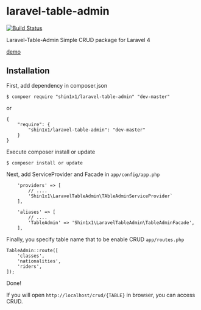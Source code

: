 laravel-table-admin
===================

[![Build Status](https://travis-ci.org/shin1x1/laravel-table-admin.svg?branch=master)](https://travis-ci.org/shin1x1/laravel-table-admin)

Laravel-Table-Admin Simple CRUD package for Laravel 4

[demo](http://laravel-table-admin.herokuapp.com/crud/classes)

## Installation

First, add dependency in composer.json

```
$ compoer require "shin1x1/laravel-table-admin" "dev-master"
```

or

```
{
    "require": {
        "shin1x1/laravel-table-admin": "dev-master"
    }
}
```

Execute composer install or update

```
$ composer install or update
```

Next, add ServiceProvider and Facade in `app/config/app.php`

```
    'providers' => [
        // ....
        'Shin1x1\LaravelTableAdmin\TAbleAdminServiceProvider`
    ],
```

```
    'aliases' => [
        // ....
        'TableAdmin' => 'Shin1x1\LaravelTableAdmin\TableAdminFacade',
    ],
```

Finally, you specify table name that to be enable CRUD `app/routes.php`

```
TableAdmin::route([
    'classes',
    'nationalities',
    'riders',
]);
```

Done!

If you will open `http://localhost/crud/{TABLE}` in browser, you can access CRUD.
